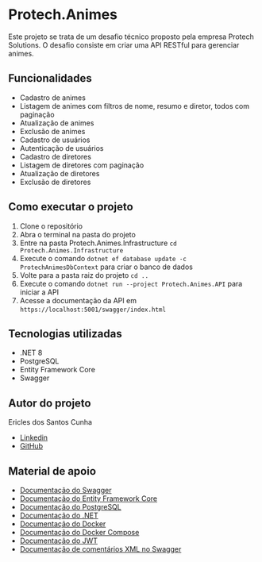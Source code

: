 # Protech.Animes
Este projeto se trata de um desafio técnico proposto pela empresa Protech Solutions. O desafio consiste em criar uma API RESTful para gerenciar animes.

## Funcionalidades
- Cadastro de animes
- Listagem de animes com filtros de nome, resumo e diretor, todos com paginação
- Atualização de animes
- Exclusão de animes
- Cadastro de usuários
- Autenticação de usuários
- Cadastro de diretores
- Listagem de diretores com paginação
- Atualização de diretores
- Exclusão de diretores

## Como executar o projeto
1. Clone o repositório
2. Abra o terminal na pasta do projeto
3. Entre na pasta Protech.Animes.Infrastructure `cd Protech.Animes.Infrastructure`
4. Execute o comando `dotnet ef database update -c ProtechAnimesDbContext` para criar o banco de dados
5. Volte para a pasta raiz do projeto `cd ..`
6. Execute o comando `dotnet run --project Protech.Animes.API` para iniciar a API
7. Acesse a documentação da API em `https://localhost:5001/swagger/index.html`

## Tecnologias utilizadas
- .NET 8
- PostgreSQL
- Entity Framework Core
- Swagger
  

## Autor do projeto
Ericles dos Santos Cunha
- [Linkedin](https://www.linkedin.com/in/ericles-dos-santos-cunha/)
- [GitHub](https://github.com/Ericles-Porty)

## Material de apoio
- [Documentação do Swagger](https://swagger.io/docs/)
- [Documentação do Entity Framework Core](https://docs.microsoft.com/pt-br/ef/core/)
- [Documentação do PostgreSQL](https://www.postgresql.org/docs/)
- [Documentação do .NET](https://docs.microsoft.com/pt-br/dotnet/)
- [Documentação do Docker](https://docs.docker.com/)
- [Documentação do Docker Compose](https://docs.docker.com/compose/)
- [Documentação do JWT](https://jwt.io/introduction/)
- [Documentação de comentários XML no Swagger](https://github.com/domaindrivendev/Swashbuckle.AspNetCore#include-descriptions-from-xml-comments)